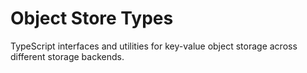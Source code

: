# Object Store Types

TypeScript interfaces and utilities for key-value object storage across different storage backends.
